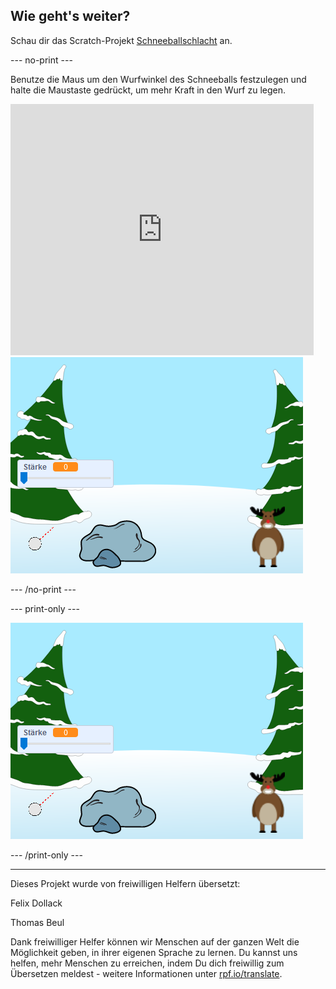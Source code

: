 ## Wie geht's weiter?

Schau dir das Scratch-Projekt [Schneeballschlacht](https://projects.raspberrypi.org/de-DE/projects/snowball-fight) an.

--- no-print ---

Benutze die Maus um den Wurfwinkel des Schneeballs festzulegen und halte die Maustaste gedrückt, um mehr Kraft in den Wurf zu legen.

<div class="scratch-preview">
  <iframe allowtransparency="true" width="485" height="402" src="https://scratch.mit.edu/projects/embed/405973610/?autostart=true" frameborder="0" scrolling="no"></iframe>
  <img src="images/snow-final.png">
</div>

--- /no-print ---

--- print-only ---

![fertiges Projekt](images/snow-final.png)

--- /print-only ---


***
Dieses Projekt wurde von freiwilligen Helfern übersetzt:

Felix Dollack

Thomas Beul

Dank freiwilliger Helfer können wir Menschen auf der ganzen Welt die Möglichkeit geben, in ihrer eigenen Sprache zu lernen. Du kannst uns helfen, mehr Menschen zu erreichen, indem Du dich freiwillig zum Übersetzen meldest - weitere Informationen unter [rpf.io/translate](https://rpf.io/translate).
